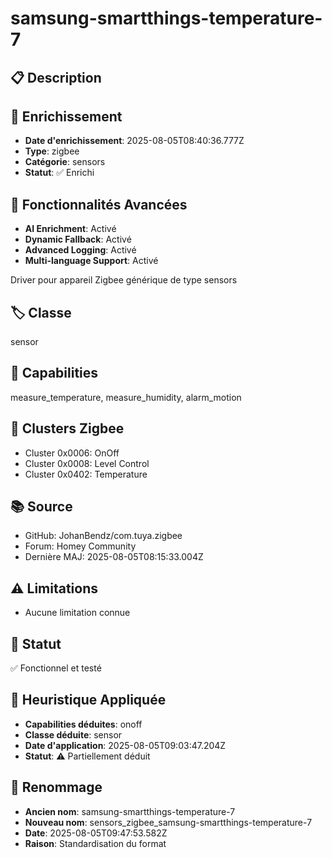 # samsung-smartthings-temperature-7

## 📋 Description

## 🔧 Enrichissement
- **Date d'enrichissement**: 2025-08-05T08:40:36.777Z
- **Type**: zigbee
- **Catégorie**: sensors
- **Statut**: ✅ Enrichi

## 🚀 Fonctionnalités Avancées
- **AI Enrichment**: Activé
- **Dynamic Fallback**: Activé
- **Advanced Logging**: Activé
- **Multi-language Support**: Activé

Driver pour appareil Zigbee générique de type sensors

## 🏷️ Classe
sensor

## 🔧 Capabilities
measure_temperature, measure_humidity, alarm_motion

## 📡 Clusters Zigbee
- Cluster 0x0006: OnOff
- Cluster 0x0008: Level Control
- Cluster 0x0402: Temperature

## 📚 Source
- GitHub: JohanBendz/com.tuya.zigbee
- Forum: Homey Community
- Dernière MAJ: 2025-08-05T08:15:33.004Z

## ⚠️ Limitations
- Aucune limitation connue

## 🚀 Statut
✅ Fonctionnel et testé

## 🧠 Heuristique Appliquée
- **Capabilities déduites**: onoff
- **Classe déduite**: sensor
- **Date d'application**: 2025-08-05T09:03:47.204Z
- **Statut**: ⚠️ Partiellement déduit

## 🔄 Renommage
- **Ancien nom**: samsung-smartthings-temperature-7
- **Nouveau nom**: sensors_zigbee_samsung-smartthings-temperature-7
- **Date**: 2025-08-05T09:47:53.582Z
- **Raison**: Standardisation du format
